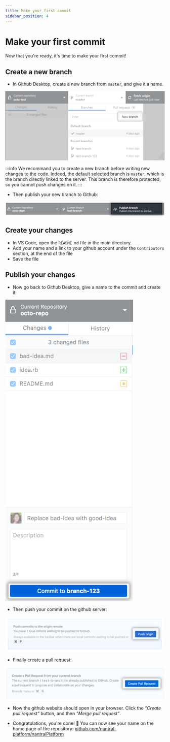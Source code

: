 ```yaml
---
title: Make your first commit
sidebar_position: 4
---
```


# Make your first commit

Now that you're ready, it's time to make your first commit!

## Create a new branch

* In Github Desktop, create a new branch from `master`, and give it a name.

![Create new branch](./img/new-branch-button-win.png)

:::info
We recommand you to create a new branch before writing new changes to the code. Indeed, the default selected branch
is `master`, which is the branch directly linked to the server. This branch is therefore protected, so you cannot
push changes on it.
:::

* Then publish your new branch to Github:

![Publish a branch](./img/publish-branch-button.png)

## Create your changes

* In VS Code, open the `README.md` file in the main directory.
* Add your name and a link to your github account under the `Contributors` section, at the end of the file
* Save the file

## Publish your changes

* Now go back to Github Desktop, give a name to the commit and create it:

![Create commit](./img/commit-button.png)

* Then push your commit on the github server:

![Push a commit](./img/push-origin-button.png)

* Finally create a pull request:

![Create pull request](./img/create-pull-request.png)

* Now the github website should open in your browser. Click the *"Create pull request"* button, and then 
*"Merge pull request"*.

* Congratulations, you're done! 🥳 You can now see your name on the home page of the repository: 
    [github.com/nantral-platform/nantralPlatform](https://github.com/nantral-platform/nantralPlatform)